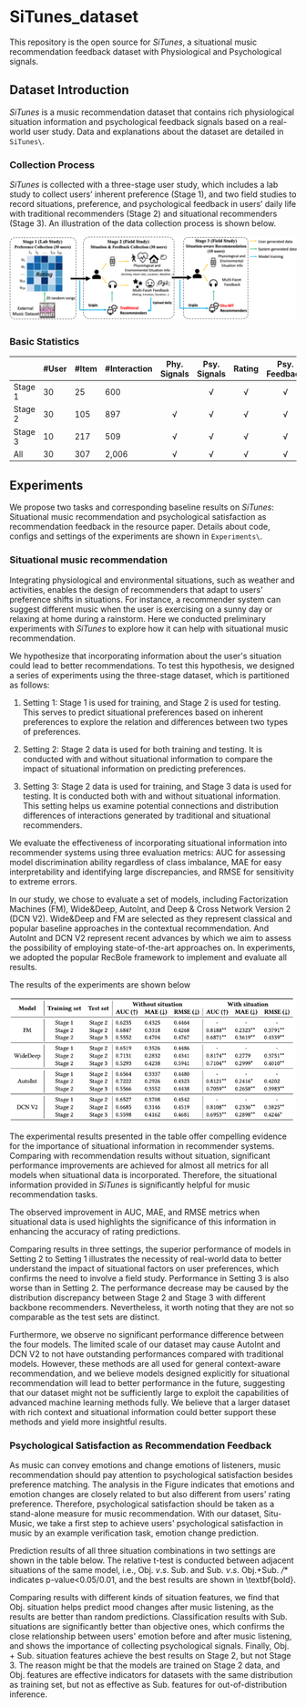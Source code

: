 # SiTunes_dataset
This repository is the open source for *SiTunes*,  a situational music recommendation feedback dataset with Physiological and Psychological signals.

## Dataset Introduction
*SiTunes* is a music recommendation dataset that contains rich physiological situation information and psychological feedback signals based on a real-world user study. Data and explanations about the dataset are detailed in ``SiTunes\``.

### Collection Process
*SiTunes* is collected with a three-stage user study, which includes a lab study to collect users’ inherent preference (Stage 1), and two field studies to record situations, preference, and psychological feedback in users’ daily life with traditional recommenders (Stage 2) and situational recommenders (Stage 3).
An illustration of the data collection process is shown below.


![Data Collection Process](./log/_static/Experiment_flow.png)


### Basic Statistics

|         | #User | #Item | #Interaction | Phy. Signals | Psy. Signals | Rating | Psy. Feedback |
|---------|-------|-------|--------------|:------------:|:------------:|:------:|:-------------:|
| Stage 1 | 30    | 25    | 600          |              |       √      |    √   |       √       |
| Stage 2 | 30    | 105   | 897          |       √      |       √      |    √   |       √       |
| Stage 3 | 10    | 217   | 509          |       √      |       √      |    √   |       √       |
| All     | 30    | 307   | 2,006        |       √      |       √      |    √   |       √       |

## Experiments
We propose two tasks and corresponding baseline results on *SiTunes*: Situational music recommendation and psychological satisfaction as recommendation feedback in the resource paper.
Details about code, configs and settings of the experiments are shown in ``Experiments\``.

### Situational music recommendation
Integrating physiological and environmental situations, such as weather and activities, enables the design of recommenders that adapt to users' preference shifts in situations. 
For instance, a recommender system can suggest different music when the user is exercising on a sunny day or relaxing at home during a rainstorm.
Here we conducted preliminary experiments with *SiTunes* to explore how it can help with situational music recommendation.

We hypothesize that incorporating information about the user's situation could lead to better recommendations. 
To test this hypothesis, we designed a series of experiments using the three-stage dataset, which is partitioned as follows:

1. Setting 1: Stage 1 is used for training, and Stage 2 is used for testing. 
    This serves to predict situational preferences based on inherent preferences to explore the relation and differences between two types of preferences. 
    
2. Setting 2: Stage 2 data is used for both training and testing. It is conducted with and without situational information to compare the impact of situational information on predicting preferences. 
    
3. Setting 3: Stage 2 data is used for training, and Stage 3 data is used for testing. It is conducted both with and without situational information. This setting helps us examine potential connections and distribution differences of interactions generated by traditional and situational recommenders.
   
We evaluate the effectiveness of incorporating situational information into recommender systems using three evaluation metrics: AUC for assessing model discrimination ability regardless of class imbalance, MAE for easy interpretability and identifying large discrepancies, and RMSE for sensitivity to extreme errors. 

In our study, we chose to evaluate a set of models, 
including Factorization Machines (FM), Wide\&Deep,  AutoInt, and Deep \& Cross Network Version 2 (DCN V2).
Wide\&Deep and FM are selected as they represent classical and popular baseline approaches in the contextual recommendation.
And AutoInt and DCN V2 represent recent advances by which we aim to assess the possibility of employing state-of-the-art approaches on.
In experiments, we adopted the popular RecBole framework to implement and evaluate all results.

The results of the experiments are shown below 

![Experiments results](./log/_static/Situational_recommendation_experiments_results.png)

The experimental results presented in the table offer compelling evidence for the importance of situational information in recommender systems. Comparing with recommendation results without situation, significant performance improvements are achieved for almost all metrics for all models when situational data is incorporated. Therefore, the situational information provided in *SiTunes* is significantly helpful for music recommendation tasks.

The observed improvement in AUC, MAE, and RMSE metrics when situational data is used highlights the significance of this information in enhancing the accuracy of rating predictions.

Comparing results in three settings,
the superior performance of models in Setting 2 to Setting 1 illustrates the necessity of real-world data to better understand the impact of situational factors on user preferences, which confirms the need to involve a field study. 
Performance in Setting 3 is also worse than in Setting 2.
The performance decrease may be caused by the distribution discrepancy between Stage 2 and Stage 3 with different backbone recommenders. 
Nevertheless, it worth noting that they are not so comparable as the test sets are distinct.

Furthermore, we observe no significant performance difference between the four models. 
The limited scale of our dataset may cause AutoInt and DCN V2 to not have outstanding performances compared with traditional models.
However, these methods are all used for general context-aware recommendation, and we believe models designed explicitly for situational recommendation will lead to better performance in the future,
suggesting that our dataset might not be sufficiently large to exploit the capabilities of advanced machine learning methods fully. 
We believe that a larger dataset with rich context and situational information could better support these methods and yield more insightful results.

### Psychological Satisfaction as Recommendation Feedback

As music can convey emotions and change emotions of listeners, music recommendation should pay attention to psychological satisfaction besides preference matching.
The analysis in the Figure indicates that emotions and emotion changes are closely related to but also different from users' rating preference.
Therefore, psychological satisfaction should be taken as a stand-alone measure for music recommendation.
With our dataset, Situ-Music, we take a first step to achieve users' psychological satisfaction in music by an example verification task, emotion change prediction.

Prediction results of all three situation combinations in two settings are shown in the table below.
The relative t-test is conducted between adjacent situations of the same model, i.e., Obj. $v.s.$ Sub. and Sub. $v.s.$ Obj.+Sub.
*/** indicates p-value<0.05/0.01, and the best results are shown in \textbf{bold}.


Comparing results with different kinds of situation features, we find that Obj. situation helps predict mood changes after music listening, as the results are better than random predictions.
Classification results with Sub. situations are significantly better than objective ones, which confirms the close relationship between users' emotion before and after music listening, and shows the importance of collecting psychological signals.
Finally, Obj. + Sub. situation features achieve the best results on Stage 2, but not Stage 3.
The reason might be that the models are trained on Stage 2 data, and Obj. features are effective indicators for datasets with the same distribution as training set, but not as effective as Sub. features for out-of-distribution inference.
